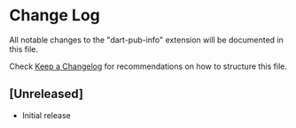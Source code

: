 # Change Log

All notable changes to the "dart-pub-info" extension will be documented in this file.

Check [Keep a Changelog](http://keepachangelog.com/) for recommendations on how to structure this file.

## [Unreleased]

- Initial release